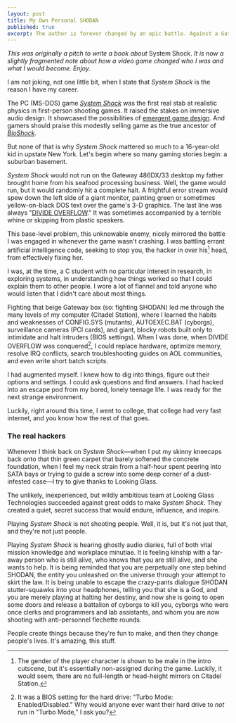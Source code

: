 ```yaml
---
layout: post
title: My Own Personal SHODAN
published: true
excerpt: The author is forever changed by an epic battle. Against a Gateway PC.
---
```


_This was originally a pitch to write a book about_ System Shock. _It is now a slightly fragmented note about how a video game changed who I was and what I would become. Enjoy._

I am not joking, not one little bit, when I state that _System Shock_ is the reason I have my career.

The PC (MS-DOS) game [_System Shock_](https://en.wikipedia.org/wiki/System_Shock) was the first real stab at realistic physics in first-person shooting games. It raised the stakes on immersive audio design. It showcased the possibilities of [emergent game design](http://www.gamasutra.com/view/news/204942/Spector_Go_emergent__game_design_is_not_all_about_you.php). And gamers should praise this modestly selling game as the true ancestor of [_BioShock_](http://www.bioshockgame.com/site/agegate.html).

But none of that is why _System Shock_ mattered so much to a 16-year-old kid in upstate New York. Let's begin where so many gaming stories begin: a suburban basement.

_System Shock_ would not run on the Gateway 486DX/33 desktop my father brought home from his seafood processing business. Well, the game would run, but it would randomly hit a complete halt. A frightful error stream would spew down the left side of a giant monitor, painting green or sometimes yellow-on-black DOS text over the game's 3-D graphics. The last line was always "[DIVIDE OVERFLOW](http://superuser.com/questions/409259/ms-dos-divide-overflow-error)." It was sometimes accompanied by a terrible whine or skipping from plastic speakers.

This base-level problem, this unknowable enemy, nicely mirrored the battle I was engaged in whenever the game wasn't crashing. I was battling errant artificial intelligence code, seeking to stop you, the hacker in over his[^1] head, from effectively fixing her.

I was, at the time, a C student with no particular interest in research, in exploring systems, in understanding how things worked so that I could explain them to other people. I wore a lot of flannel and told anyone who would listen that I didn't care about most things.

Fighting that beige Gateway box (so: fighting SHODAN) led me through the many levels of my computer (Citadel Station), where I learned the habits and weaknesses of CONFIG.SYS (mutants), AUTOEXEC.BAT (cyborgs), surveillance cameras (PCI cards), and giant, blocky robots built only to intimidate and halt intruders (BIOS settings). When I was done, when DIVIDE OVERFLOW was conquered[^2], I could replace hardware, optimize memory, resolve IRQ conflicts, search troubleshooting guides on AOL communities, and even write short batch scripts.

I had augmented myself. I knew how to dig into things, figure out their options and settings. I could ask questions and find answers. I had hacked into an escape pod from my bored, lonely teenage life. I was ready for the next strange environment.

Luckily, right around this time, I went to college, that college had very fast internet, and you know how the rest of that goes.

### The real hackers

Whenever I think back on _System Shock_—when I put my skinny kneecaps back onto that thin green carpet that barely softened the concrete foundation, when I feel my neck strain from a half-hour spent peering into SATA bays or trying to guide a screw into some deep corner of a dust-infested case—I try to give thanks to Looking Glass.

The unlikely, inexperienced, but wildly ambitious team at Looking Glass Technologies succeeded against great odds to make _System Shock_. They created a quiet, secret success that would endure, influence, and inspire.

Playing _System Shock_ is not shooting people. Well, it is, but it's not just that, and they're not just people. 

Playing _System Shock_ is hearing ghostly audio diaries, full of both vital mission knowledge and workplace minutiae. It is feeling kinship with a far-away person who is still alive, who knows that you are still alive, and she wants to help. It is being reminded that you are perpetually one step behind SHODAN, the entity you unleashed on the universe through your attempt to skirt the law. It is being unable to escape the crazy-pants dialogue SHODAN stutter-squawks into your headphones, telling you that she is a God, and you are merely playing at halting her destiny, and now she is going to open some doors and release a battalion of cyborgs to kill you, cyborgs who were once clerks and programmers and lab assistants, and whom you are now shooting with anti-personnel flechette rounds.

People create things because they're fun to make, and then they change people's lives. It's amazing, this stuff.

[^1]: The gender of the player character is shown to be male in the intro cutscene, but it's essentially non-assigned during the game. Luckily, it would seem, there are no full-length or head-height mirrors on Citadel Station.

[^2]: It was a BIOS setting for the hard drive: "Turbo Mode: Enabled/Disabled." Why would anyone ever want their hard drive to _not_ run in "Turbo Mode," I ask you? 
